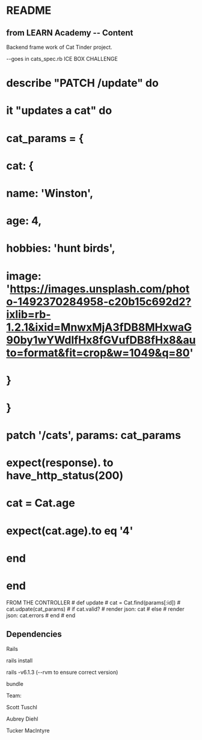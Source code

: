 # README

## from LEARN Academy -- Content

Backend frame work of Cat Tinder project.  

--goes in cats_spec.rb ICE BOX CHALLENGE
  # describe "PATCH /update" do
  #   it "updates a cat" do
  #     cat_params = {
  #       cat: {
  #         name: 'Winston',
  #         age: 4,
  #         hobbies: 'hunt birds',
  #         image: 'https://images.unsplash.com/photo-1492370284958-c20b15c692d2?ixlib=rb-1.2.1&ixid=MnwxMjA3fDB8MHxwaG90by1wYWdlfHx8fGVufDB8fHx8&auto=format&fit=crop&w=1049&q=80'
  #       }
  #     }

  #     patch '/cats', params: cat_params
  #     expect(response). to have_http_status(200)
  #     cat = Cat.age
  #     expect(cat.age).to eq '4'
  #   end
  # end


  FROM THE CONTROLLER
     # def update
    #     cat = Cat.find(params[:id])
    #     cat.udpate(cat_params)
    #     if cat.valid?
    #         render json: cat
    #     else 
    #         render json: cat.errors
    #     end 
    # end


## Dependencies

Rails

rails install

rails -v6.1.3 (--rvm to ensure correct version)

bundle


Team:

Scott Tuschl 

Aubrey Diehl

Tucker Maclntyre